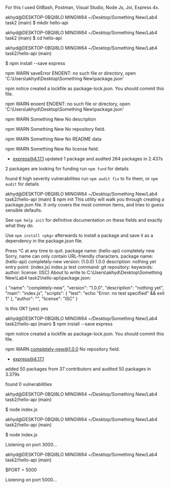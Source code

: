 For this I used GitBash, Postman, Visual Studio, Node Js, Joi, Express 4x.

akhyd@DESKTOP-0BQI8LO MINGW64 ~/Desktop/Something New/Lab4 task2 (main)
$ mkdir hello-api

akhyd@DESKTOP-0BQI8LO MINGW64 ~/Desktop/Something New/Lab4 task2 (main)
$ cd hello-api

akhyd@DESKTOP-0BQI8LO MINGW64 ~/Desktop/Something New/Lab4 task2/hello-api (main)

$ npm install --save express

npm WARN saveError ENOENT: no such file or directory, open 'C:\Users\akhyd\Desktop\Something New\package.json'

npm notice created a lockfile as package-lock.json. You should commit this file.

npm WARN enoent ENOENT: no such file or directory, open 'C:\Users\akhyd\Desktop\Something New\package.json'

npm WARN Something New No description

npm WARN Something New No repository field.

npm WARN Something New No README data

npm WARN Something New No license field.

+ express@4.17.1
updated 1 package and audited 264 packages in 2.437s

2 packages are looking for funding
  run `npm fund` for details

found 6 high severity vulnerabilities
  run `npm audit fix` to fix them, or `npm audit` for details

akhyd@DESKTOP-0BQI8LO MINGW64 ~/Desktop/Something New/Lab4 task2/hello-api (main)
$ npm init
This utility will walk you through creating a package.json file.
It only covers the most common items, and tries to guess sensible defaults.

See `npm help init` for definitive documentation on these fields
and exactly what they do.

Use `npm install <pkg>` afterwards to install a package and
save it as a dependency in the package.json file.

Press ^C at any time to quit.
package name: (hello-api) completely new
Sorry, name can only contain URL-friendly characters.
package name: (hello-api) completely-new
version: (1.0.0) 1.0.0
description: nothing yet
entry point: (index.js) index.js
test command:
git repository:
keywords:
author:
license: (ISC)
About to write to C:\Users\akhyd\Desktop\Something New\Lab4 task2\hello-api\package.json:

{
  "name": "completely-new",
  "version": "1.0.0",
  "description": "nothing yet",
  "main": "index.js",
  "scripts": {
    "test": "echo \"Error: no test specified\" && exit 1"
  },
  "author": "",
  "license": "ISC"
}


Is this OK? (yes) yes

akhyd@DESKTOP-0BQI8LO MINGW64 ~/Desktop/Something New/Lab4 task2/hello-api (main)
$ npm install --save express

npm notice created a lockfile as package-lock.json. You should commit this file.

npm WARN completely-new@1.0.0 No repository field.

+ express@4.17.1

added 50 packages from 37 contributors and audited 50 packages in 3.379s

found 0 vulnerabilities


akhyd@DESKTOP-0BQI8LO MINGW64 ~/Desktop/Something New/Lab4 task2/hello-api (main)

$ node index.js

akhyd@DESKTOP-0BQI8LO MINGW64 ~/Desktop/Something New/Lab4 task2/hello-api (main)

$ node index.js

Listening on port 3000...

akhyd@DESKTOP-0BQI8LO MINGW64 ~/Desktop/Something New/Lab4 task2/hello-api (main)

$PORT = 5000

Listening on port 5000...
